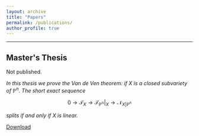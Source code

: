 ```yaml
---
layout: archive
title: "Papers"
permalink: /publications/
author_profile: true
---
```


---
## Master's Thesis


Not published.

*In this thesis we prove the Van de Ven theorem: if $X$ is a closed subvariety of $\mathbb{P}^n.$ The short exact sequence*

$$0 \longrightarrow \mathscr{T}_X \longrightarrow \mathscr{T}_{\mathbb{P^n}}|_X \longrightarrow \mathscr{N}_{X|\mathbb{P}^n}$$

*splits if and only if $X$ is linear.*

[Download](../files/uwthesis.pdf)
